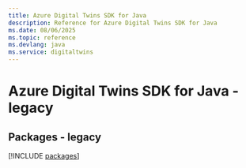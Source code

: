 ```yaml
---
title: Azure Digital Twins SDK for Java
description: Reference for Azure Digital Twins SDK for Java
ms.date: 08/06/2025
ms.topic: reference
ms.devlang: java
ms.service: digitaltwins
---
```

# Azure Digital Twins SDK for Java - legacy
## Packages - legacy
[!INCLUDE [packages](digital-twins-index.md)]